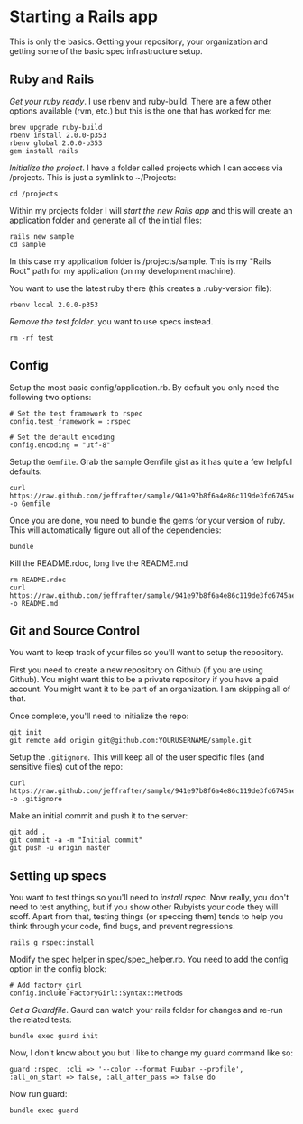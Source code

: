 Starting a Rails app
====================

This is only the basics. Getting your repository, your organization and getting some of the basic spec infrastructure setup.

## Ruby and Rails

_Get your ruby ready_. I use rbenv and ruby-build. There are a few other options available (rvm, etc.) but this is the one that has worked for me:

    brew upgrade ruby-build
    rbenv install 2.0.0-p353
    rbenv global 2.0.0-p353
    gem install rails

_Initialize the project_. I have a folder called projects which I can access via /projects. This is just
a symlink to ~/Projects:

    cd /projects

Within my projects folder I will _start the new Rails app_ and this will create an application folder and generate all of the initial files:

    rails new sample
    cd sample

In this case my application folder is /projects/sample. This is my "Rails Root" path for my application (on my development machine).

You want to use the latest ruby there (this creates a .ruby-version file):

    rbenv local 2.0.0-p353

_Remove the test folder_. you want to use specs instead.

    rm -rf test
    
## Config

Setup the most basic config/application.rb. By default you only need the
following two options:

    # Set the test framework to rspec
    config.test_framework = :rspec

    # Set the default encoding
    config.encoding = "utf-8"

Setup the `Gemfile`. Grab the sample Gemfile gist as it has quite a few helpful defaults:

    curl https://raw.github.com/jeffrafter/sample/941e97b8f6a4e86c119de3fd6745ae452c9efe1b/Gemfile -o Gemfile

Once you are done, you need to bundle the gems for your version of ruby. This will automatically figure out all of the dependencies:

    bundle


Kill the README.rdoc, long live the README.md

    rm README.rdoc
    curl https://raw.github.com/jeffrafter/sample/941e97b8f6a4e86c119de3fd6745ae452c9efe1b/README.md -o README.md

## Git and Source Control

You want to keep track of your files so you'll want to setup the repository.

First you need to create a new repository on Github (if you are using Github). You might want this to be a private repository if you have a paid account. You might want it to be part of an organization. I am skipping all of that. 

Once complete, you'll need to initialize the repo:

    git init
    git remote add origin git@github.com:YOURUSERNAME/sample.git

Setup the `.gitignore`. This will keep all of the user specific files (and sensitive files) out of the repo:

    curl https://raw.github.com/jeffrafter/sample/941e97b8f6a4e86c119de3fd6745ae452c9efe1b/.gitignore -o .gitignore


Make an initial commit and push it to the server:

    git add .
    git commit -a -m "Initial commit"
    git push -u origin master


## Setting up specs

You want to test things so you'll need to _install rspec_. Now really, you don't need to test anything, but if you show other Rubyists your code they will scoff. Apart from that, testing things (or speccing them) tends to help you think through your code, find bugs, and prevent regressions.

    rails g rspec:install

Modify the spec helper in spec/spec_helper.rb. You need to add the config option in the config block:

    # Add factory girl
    config.include FactoryGirl::Syntax::Methods

_Get a Guardfile_. Gaurd can watch your rails folder for changes and re-run the related tests:

    bundle exec guard init

Now, I don't know about you but I like to change my guard command like so:

    guard :rspec, :cli => '--color --format Fuubar --profile', :all_on_start => false, :all_after_pass => false do

Now run guard:

    bundle exec guard


